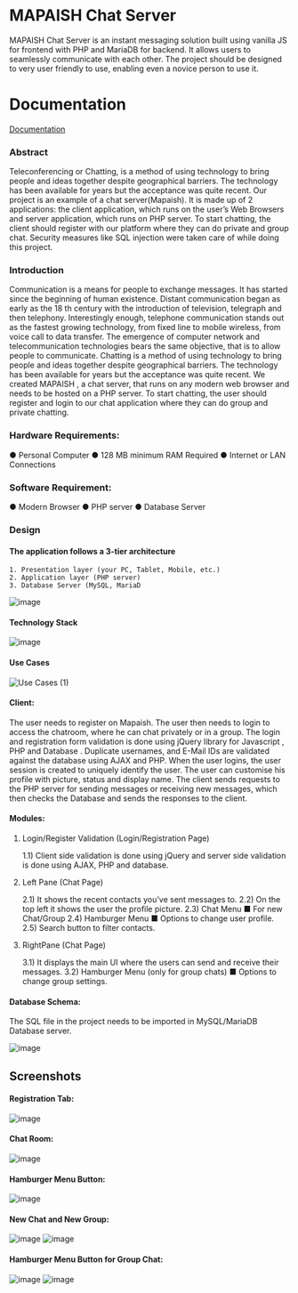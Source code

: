 # MAPAISH Chat Server

MAPAISH Chat Server is an instant messaging solution built using vanilla JS for frontend with PHP and MariaDB for backend. It allows users to seamlessly communicate with each other. The project should be designed to very user friendly to use, enabling even a novice person to use it.


# Documentation

[Documentation](https://linktodocumentation)
### Abstract
Teleconferencing or Chatting, is a method of using technology to bring people
and ideas together despite geographical barriers. The technology has been
available for years but the acceptance was quite recent. Our project is an
example of a chat server(Mapaish). It is made up of 2 applications: the client
application, which runs on the user’s Web Browsers and server application,
which runs on PHP server. To start chatting, the client should register with our
platform where they can do private and group chat. Security measures like SQL
injection were taken care of while doing this project.

### Introduction
Communication is a means for people to exchange messages. It has started since
the beginning of human existence. Distant communication began as early as the
18 th century with the introduction of television, telegraph and then telephony.
Interestingly enough, telephone communication stands out as the fastest
growing technology, from fixed line to mobile wireless, from voice call to data
transfer.
The emergence of computer network and telecommunication technologies bears
the same objective, that is to allow people to communicate. Chatting is a method
of using technology to bring people and ideas together despite geographical
barriers. The technology has been available for years but the acceptance was
quite recent.
We created MAPAISH , a chat server, that runs on any modern web browser
and needs to be hosted on a PHP server. To start chatting, the user should
register and login to our chat application where they can do group and private
chatting.

### Hardware Requirements:

● Personal Computer
● 128 MB minimum RAM Required
● Internet or LAN Connections

### Software Requirement:

● Modern Browser
● PHP server
● Database Server

### Design

#### The application follows a 3-tier architecture

    1. Presentation layer (your PC, Tablet, Mobile, etc.)
    2. Application layer (PHP server)
    3. Database Server (MySQL, MariaD
![image](https://user-images.githubusercontent.com/73554415/134122274-0ef6a38c-964d-4852-8886-d5ccf5aa406d.png)

#### Technology Stack
![image](https://user-images.githubusercontent.com/73554415/134122328-0fa80301-8678-40a3-a0d6-13a81736abf3.png)

#### Use Cases
![Use Cases (1)](https://user-images.githubusercontent.com/73554415/134122646-94d8677d-a572-4394-a57f-a7d403ff14e9.jpg)

#### Client:

The user needs to register on Mapaish. The user then needs to login to access
the chatroom, where he can chat privately or in a group. The login and
registration form validation is done using jQuery library for Javascript , PHP
and Database . Duplicate usernames, and E-Mail IDs are validated against the
database using AJAX and PHP. When the user logins, the user session is created
to uniquely identify the user. The user can customise his profile with picture,
status and display name. The client sends requests to the PHP server for sending
messages or receiving new messages, which then checks the Database and sends
the responses to the client.

#### Modules:
1. Login/Register Validation (Login/Registration Page)

    1.1) Client side validation is done using jQuery and server side
    validation is done using AJAX, PHP and database.
2. Left Pane (Chat Page)

    2.1) It shows the recent contacts you’ve sent messages to.
    2.2) On the top left it shows the user the profile picture.
    2.3) Chat Menu ■ For new Chat/Group
    2.4) Hamburger Menu ■ Options to change user profile.
    2.5) Search button to filter contacts.
3. RightPane (Chat Page)

    3.1) It displays the main UI where the users can send and receive their
    messages.
    3.2) Hamburger Menu (only for group chats)
    ■ Options to change group settings.

#### Database Schema:
The SQL file in the project needs to be imported in MySQL/MariaDB Database
server.

![image](https://user-images.githubusercontent.com/73554415/134122686-324a79df-823e-469a-af38-429d0407bb99.png)

## Screenshots

#### Registration Tab:
![image](https://user-images.githubusercontent.com/73554415/134123216-d565412b-8044-4a21-88f9-344dfc6040ab.png)

#### Chat Room:
![image](https://user-images.githubusercontent.com/73554415/134125385-8f5d7c05-f453-49f2-99f4-5c76f2759cd5.png)

#### Hamburger Menu Button:
![image](https://user-images.githubusercontent.com/73554415/134124850-a117b41c-5fa7-46b4-8c78-68e65de6743d.png)

#### New Chat and New Group:
![image](https://user-images.githubusercontent.com/73554415/134125475-a3ac3539-e0df-4a60-ad9c-f0717c3ea5cb.png)
![image](https://user-images.githubusercontent.com/73554415/134125481-782fc909-6a04-469d-8f2c-9408b4211e69.png)

#### Hamburger Menu Button for Group Chat:
![image](https://user-images.githubusercontent.com/73554415/134125587-0de728a8-4317-428e-96b2-7e5e31b3bf06.png)
![image](https://user-images.githubusercontent.com/73554415/134125595-9f508186-1d98-4259-aafc-eb208290b9b2.png)









